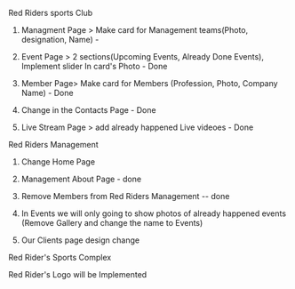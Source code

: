 Red Riders sports Club

1. Managment Page > Make card for Management teams(Photo, designation, Name) - 


3. Event Page > 2 sections(Upcoming Events, Already Done Events), Implement slider In card's Photo - Done
2. Member Page> Make card for Members (Profession, Photo, Company Name) - Done
4. Change in the Contacts Page - Done
5. Live Stream Page > add already happened Live videoes - Done


Red Riders Management 

1. Change Home Page
2. Management About Page - done
3. Remove Members from Red Riders Management -- done
4. In Events we will only going to show photos of already happened events
(Remove Gallery and change the name to Events)


5. Our Clients page design change

Red Rider's Sports Complex

Red Rider's Logo will be Implemented

